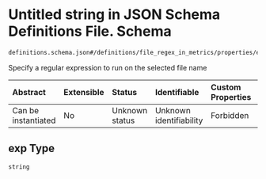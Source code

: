 # Untitled string in JSON Schema Definitions File.  Schema

```txt
definitions.schema.json#/definitions/file_regex_in_metrics/properties/exp
```

Specify a regular expression to run on the selected file name

| Abstract            | Extensible | Status         | Identifiable            | Custom Properties | Additional Properties | Access Restrictions | Defined In                                                                         |
| :------------------ | :--------- | :------------- | :---------------------- | :---------------- | :-------------------- | :------------------ | :--------------------------------------------------------------------------------- |
| Can be instantiated | No         | Unknown status | Unknown identifiability | Forbidden         | Allowed               | none                | [definitions.schema.json\*](../out/definitions.schema.json "open original schema") |

## exp Type

`string`
